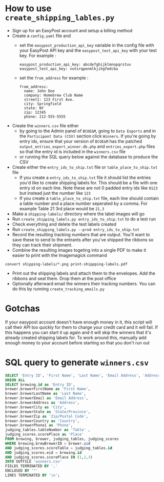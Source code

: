 # How to use `create_shipping_lables.py`

* Sign up for an EasyPost account and setup a billing method
* Create a `config.yaml` file and
  * set the `easypost_production_api_key` variable in the config file with your
    EasyPost API key and the `easypost_test_api_key` with your test key. For
    example :

        easypost_production_api_key: abcdefghijklmnopqrstuv
        easypost_test_api_key: vutsrqponmlkjihgfedcba
  * set the `from_address` for example :

        from_address:
          name: John Doe
          company: Homebrew Club Name
          street1: 123 First Ave.
          city: Springfield
          state: NY
          zip: 12345
          phone: 212-555-5555
* Create the `winners.csv` file either
  * by going to the Admin panel of `BCOE&M`, going
    to `Data Exports` and in the `Participant Data (CSV)` section click `Winners`.
    If you're going by entry ids, ensure that your version of `BCOE&M` has the 
    patched `output_entries_export_winner.db.php` and `entries_export.php`
    files so that the entry id is included in the `winners.csv` file
  * or running the SQL query below against the database to produce the CSV
* Create either the `entry_ids_to_ship.txt` file or `table_place_to_ship.txt` file
  * If you create a `entry_ids_to_ship.txt` file it should list the entries you'd 
    like to create shipping labels for. This should be a file with one entry id 
    on each line. Note these are not 0 padded entry ids like `0123` but instead 
    just the number like `123`
  * If you create a `table_place_to_ship.txt` file, each line should contain a
    table number and a place number seperated by a comma. For example Table 21
    3rd place would be `21,3`
* Make a `shipping-labels/` directory where the label images will go
* Run `create_shipping_labels.py entry_ids_to_ship.txt` to do a test run
* Check everything and delete the test labels created
* Run `create_shipping_labels.py --prod entry_ids_to_ship.txt`
* Record the resulting tracking numbers that are output. You'll want to save
  these to send to the entrants after you've shipped the ribbons so they can
  track their shipment.
* Combine the resulting images togeting into a single PDF to make it easier to
  print with the Imagemagick command
```
convert shipping-labels/*.png print-shippping-labels.pdf
```
* Print out the shipping labels and attach them to the envelopes. Add the
  ribbons and seal them. Drop them at the post office
* Optionally afterward email the winners their tracking numbers. You can do this
  by running `create_tracking_emails.py`

# Gotchas

If your easypost account doesn't have enough money in it, this script will call
their API too quickly for them to charge your credit card and it will fail.
If this happens you can start it up again and it will skip the winners that
it's already created shipping labels for.
To work around this, manually add enough money to your account before starting
so that you don't run out

# SQL query to generate `winners.csv`

```sql
SELECT 'Entry ID', 'First Name', 'Last Name', 'Email Address', 'Address', 'City', 'State/Province', 'Zip/Postal Code', 'Country', 'Phone', 'Table' , 'Place'
UNION ALL
SELECT brewing.id as 'Entry ID', 
brewer.brewerFirstName as 'First Name', 
brewer.brewerLastName as 'Last Name', 
brewer.brewerEmail as 'Email Address', 
brewer.brewerAddress as 'Address', 
brewer.brewerCity as 'City', 
brewer.brewerState as 'State/Province', 
brewer.brewerZip as 'Zip/Postal Code', 
brewer.brewerCountry as 'Country', 
brewer.brewerPhone1 as 'Phone', 
judging_tables.tableNumber as 'Table' ,
judging_scores.scorePlace as 'Place'
FROM brewing, brewer, judging_tables, judging_scores
WHERE brewing.brewBrewerID = brewer.uid
AND judging_scores.scoreTable = judging_tables.id 
AND judging_scores.eid = brewing.id 
AND judging_scores.scorePlace IN (1,2,3)
INTO OUTFILE 'winners.csv'
FIELDS TERMINATED BY ','
ENCLOSED BY '"'
LINES TERMINATED BY '\n';
```